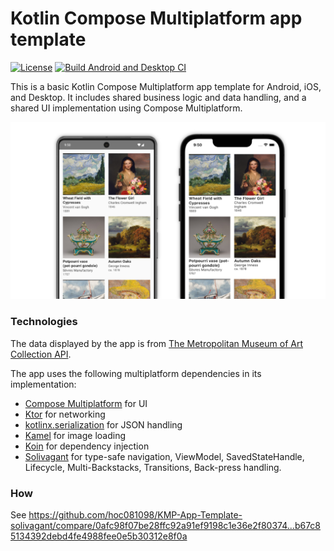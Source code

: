 # Kotlin Compose Multiplatform app template

[![License](https://img.shields.io/badge/License-Apache_2.0-blue.svg)](https://opensource.org/licenses/Apache-2.0)
[![Build Android and Desktop CI](https://github.com/hoc081098/KMP-Compose-App-Template-solivagant/actions/workflows/gradle.yml/badge.svg)](https://github.com/hoc081098/KMP-Compose-App-Template-solivagant/actions/workflows/gradle.yml)

This is a basic Kotlin Compose Multiplatform app template for Android, iOS, and Desktop.
It includes shared business logic and data handling, and a shared UI implementation using Compose Multiplatform.

![Screenshots of the app](images/screenshots.png)

### Technologies

The data displayed by the app is from [The Metropolitan Museum of Art Collection API](https://metmuseum.github.io/).

The app uses the following multiplatform dependencies in its implementation:

- [Compose Multiplatform](https://jb.gg/compose) for UI
- [Ktor](https://ktor.io/) for networking
- [kotlinx.serialization](https://github.com/Kotlin/kotlinx.serialization) for JSON handling
- [Kamel](https://github.com/Kamel-Media/Kamel) for image loading
- [Koin](https://github.com/InsertKoinIO/koin) for dependency injection
- [Solivagant](https://github.com/hoc081098/solivagant) for type-safe navigation, ViewModel, SavedStateHandle, Lifecycle, Multi-Backstacks, Transitions, Back-press handling.

### How
See https://github.com/hoc081098/KMP-App-Template-solivagant/compare/0afc98f07be28ffc92a91ef9198c1e36e2f80374...b67c85134392debd4fe4988fee0e5b30312e8f0a
